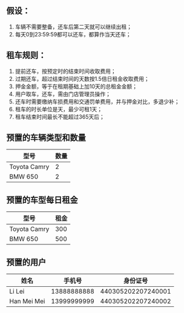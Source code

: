 ## 假设：
1. 车辆不需要整备，还车后第二天就可以继续出租；
2. 每天0到23:59:59都可以还车，都算作当天还车；

## 租车规则：
1. 提前还车，按预定时的结束时间收取费用；
2. 过期还车，超过结束时间的天数按1.5倍日租金收取费用；
3. 押金金额，等于在租期基础上加10天的总租金金额；
4. 用户取车，还车，需由门店管理员操作；
5. 还车时需要缴纳车损费用和交通罚单费用，并与押金对比，多退少补；
6. 租车的时长单位是天，最少可租1天；
7. 租车结束时间最长不能超过365天后；

## 预置的车辆类型和数量
|  型号   | 数量  |
|  ----  | ----  |
| Toyota Camry  | 2 |
| BMW 650  | 2 |

## 预置的车型每日租金
|  型号   | 租金  |
|  ----  | ----  |
| Toyota Camry  | 300 |
| BMW 650  | 500 |

## 预置的用户
|  姓名   | 手机号  | 身份证号  |
|  ----  | ----  | ----  |
| Li Lei  | 13888888888 | 440305202207240001 |
| Han Mei Mei  | 13999999999 | 440305202207240002 |